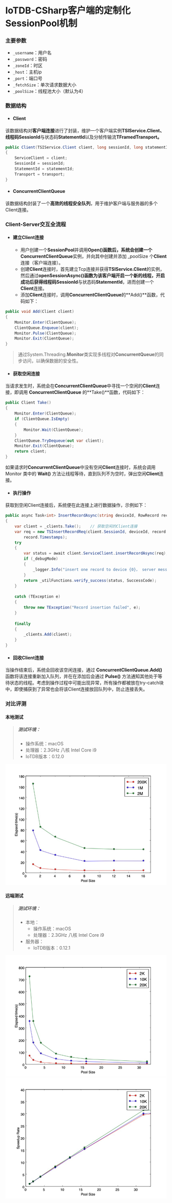 # IoTDB-CSharp客户端的定制化SessionPool机制

### 主要参数

- `_username`：用户名
- `_password`：密码
- `_zoneId`：时区
- `_host`：主机ip
- `_port`：端口号
- `_fetchSize`：单次请求数据大小
- `_poolSize`：线程池大小（默认为4）

### 数据结构

- #### Client

该数据结构对**客户端连接**进行了封装，维护一个客户端实例**TSIService.Client、**线程码**SessionId**与状态码**StatementId**以及分帧传输流**TFramedTransport。**

```c#
public Client(TSIService.Client client, long sessionId, long statementId, TFramedTransport transport)
{
    ServiceClient = client;
    SessionId = sessionId;
    StatementId = statementId;
    Transport = transport;
}
```

- #### ConcurrentClientQueue

该数据结构封装了一个**高效的线程安全队列**，用于维护客户端与服务器的多个Client连接。

### Client-Server交互全流程

- #### 建立Client连接
  - 用户创建一个**SessionPool**并调用**Open()**函数后，系统会创建一个**ConcurrentClientQueue**实例，并向其中创建并添加 _poolSize 个**Client**连接（客户端连接）。
  - 创建**Client**连接时，首先建立Tcp连接并获得**TSIService.Client**的实例，然后通过**openSessionAsync()**函数为该客户端开启一个新的线程，开启成功后获得线程码**SessionId**与状态码**StatementId**，进而创建一个**Client**连接。
  - 添加**Client**连接时，调用**ConcurrentClientQueue**的**Add()**函数，代码如下：

```c#
public void Add(Client client)
{
    Monitor.Enter(ClientQueue);
    ClientQueue.Enqueue(client);
    Monitor.Pulse(ClientQueue);
    Monitor.Exit(ClientQueue);
}
```

> 通过System.Threading.**Monitor**类实现多线程对**ConcurrentQueue**的同步访问，以确保数据的安全性。

- #### 获取空闲连接

当请求发生时，系统会在**ConcurrentClientQueue**中寻找一个空闲的**Client**连接，即调用 **ConcurrentClientQueue** 的**Take()**函数，代码如下：

```c#
public Client Take()
{
    Monitor.Enter(ClientQueue);
    if (ClientQueue.IsEmpty)
    {
        Monitor.Wait(ClientQueue);
    }
    ClientQueue.TryDequeue(out var client);
    Monitor.Exit(ClientQueue);
    return client;
}
```

如果请求时**ConcurrentClientQueue**中没有空闲**Client**连接时，系统会调用 Monitor 类中的 **Wait()** 方法让线程等待，直到队列不为空时，弹出空闲**Client**连接。

- #### 执行操作

获取到空闲Client连接后，系统便在此连接上进行数据操作，示例如下：

```c#
public async Task<int> InsertRecordAsync(string deviceId, RowRecord record)
{
    var client = _clients.Take();    // 获取空闲的Client连接
    var req = new TSInsertRecordReq(client.SessionId, deviceId, record.Measurements, record.ToBytes(),
        record.Timestamps);
    try
    {
        var status = await client.ServiceClient.insertRecordAsync(req);
        if (_debugMode)
        {
            _logger.Info("insert one record to device {0}， server message: {1}", deviceId, status.Message);
        }
        return _utilFunctions.verify_success(status, SuccessCode);
    }

    catch (TException e)
    {
        throw new TException("Record insertion failed", e);
    }

    finally
    {
        _clients.Add(client);
    }
}
```

- #### 回收Client连接

当操作结束后，系统会回收该空闲连接，通过 **ConcurrentClientQueue.Add()** 函数将该连接重新加入队列，并在在添加后会通过 **Pulse()** 方法通知其他处于等待状态的线程。考虑到操作过程中可能出现异常，所有操作都被放在try-catch块中，即使捕获到了异常也会将该Client连接放回队列中，防止连接丢失。

### 对比评测

#### 本地测试

> ##### 测试环境：
>
> - 操作系统：macOS
> - 处理器：2.3GHz 八核 Intel Core i9
> - IoTDB版本：0.12.0

<img src="assets/1.png" alt="1" style="zoom:67%;" />

#### 远端测试

> ##### 测试环境：
>
> - 本地：
>   - 操作系统：macOS
>   - 处理器：2.3GHz 八核 Intel Core i9
> - 服务器：
>   - IoTDB版本：0.12.1

<img src="assets/2.png" alt="2" style="zoom:67%;" />

<img src="assets/3.png" alt="3" style="zoom:67%;" />

